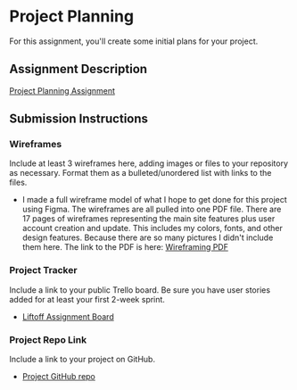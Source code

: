 # Project Planning
For this assignment, you'll create some initial plans for your project.

## Assignment Description
[Project Planning Assignment](https://education.launchcode.org/liftoff/modules/assignments/project-planning)

## Submission Instructions

### Wireframes

Include at least 3 wireframes here, adding images or files to your repository as necessary. 
Format them as a bulleted/unordered list with links to the files.
-   I made a full wireframe model of what I hope to get done for this project using Figma. 
    The wireframes are all pulled into one PDF file. There are 17 pages of wireframes representing
    the main site features plus user account creation and update. This includes my colors, fonts,
    and other design features. Because there are so many pictures I didn't include them here.
    The link to the PDF is here: [Wireframing PDF](https://drive.google.com/file/d/1kJC5MxjK4zjK5kP_iWzVa88kvjgyTt_5/view?usp=sharing)

### Project Tracker

Include a link to your public Trello board. Be sure you have user stories added for at least your first 2-week sprint.
-   [Liftoff Assignment Board](https://trello.com/b/a04sxgZe/liftoff-assignment)

### Project Repo Link

Include a link to your project on GitHub.
-   [Project GitHub repo](https://github.com/petriflora/lemonslice)